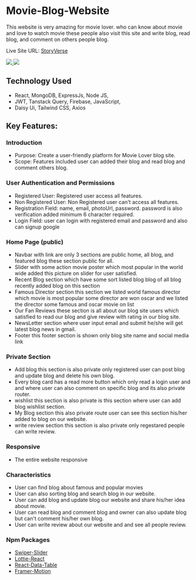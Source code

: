 # Movie-Blog-Website

This website is very amazing for movie lover. who can know about movie and love to watch movie these people also visit this site and write blog, read blog, and comment on others people blog.

Live Site URL: [StoryVerse](https://storyverse-blogsite.web.app/)

<a href="https://storyverse-blogsite.web.app">
  <img src="https://github.com/Porgramming-Hero-web-course/b9a11-client-side-joysaha023/blob/main/demo1.png" />
</a>

<a href="https://storyverse-blogsite.web.app">
  <img src="https://github.com/Porgramming-Hero-web-course/b9a11-client-side-joysaha023/blob/main/demo2.png" />
</a>

## Technology Used

 - React, MongoDB, ExpressJs, Node JS,
 - JWT, Tanstack Query, Firebase, JavaScript,
 - Daisy Ui, Tailwind CSS, Axios 


## Key Features:
### Introduction
- Purpose: Create a user-friendly platform for Movie Lover blog site.
- Scope: Features included user can added their blog and read blog and comment others blog.

### User Authentication and Permissions
- Registered User: Registered user access all features.
- Non Registered User: Non Registered user can't access all features.
- Registration Field: name, email, photoUrl, password. password is also verification added minimum 6 character required.
- Login Field: user can login with registered email and password and also can signup google 

### Home Page (public)
- Navbar with link are only 3 sections are public home, all blog, and featured blog these section public for all.
- Slider with some action movie poster which most popular in the world wide added this picture on slider for user satisfied.
- Recent Blog section which have some sort listed blog blog of all blog recently added blog on this section
- Famous Director section this section we listed world famous director which movie is most popular some director are won oscar and we listed the director some famous and oscar movie on list
- Our Fan Reviews these section is all about our blog site users which satisfied to read our blog and give review with rating in our blog site.
- NewsLetter section where user input email and submit he/she will get latest blog news in gmail.
- Footer this footer section is shown only blog site name and social media link 


### Private Section
- Add blog this section is also private only registered user can post blog and update blog and delete his own blog.
- Every blog card has a read more button which only read a login user and and where user can also comment on specific blog and its also private router.
- wishlist this section is also private is this section where user can add blog wishlist section.
- My Blog section this also private route user can see this section his/her added to blog on our website.
- write review section this section is also private only regestared people can write review.

### Responsive
- The entire website responsive

### Characteristics
- User can find blog about famous and popular movies
- User can also sorting blog and search blog in our website.
- User can add blog and update blog our website and share his/her idea about movie.
- User can read blog and comment blog and owner can also update blog but can't comment his/her own blog.
- User can write review about our website and and see all people review.


### Npm Packages
- [Swiper-Slider](https://swiperjs.com)
- [Lottie-React](https://www.npmjs.com/package/lottie-react)
- [React-Data-Table](https://www.npmjs.com/package/react-data-table-component)
- [Framer-Motion](https://www.npmjs.com/package/framer-motion)